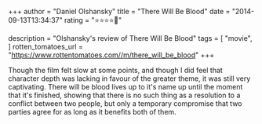 +++
author = "Daniel Olshansky"
title = "There Will Be Blood"
date = "2014-09-13T13:34:37"
rating = "⭐⭐⭐⭐🌟"

description = "Olshansky's review of There Will Be Blood"
tags = [
    "movie",
]
rotten_tomatoes_url = "https://www.rottentomatoes.com//m/there_will_be_blood"
+++

Though the film felt slow at some points, and though I did feel that  character depth was lacking in favour of the greater theme, it was still very captivating. There will be blood lives up to it's name up until the moment that it's finished, showing that there is no such thing as a resolution to a conflict between two people, but only a temporary compromise that two parties agree for as long as it benefits both of them.
